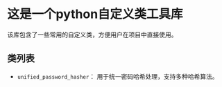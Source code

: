 # 这是一个python自定义类工具库
该库包含了一些常用的自定义类，方便用户在项目中直接使用。
## 类列表
- `unified_password_hasher`： 用于统一密码哈希处理，支持多种哈希算法。